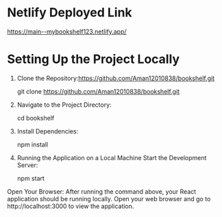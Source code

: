 # Netlify Deployed Link 

https://main--mybookshelf123.netlify.app/


# Setting Up the Project Locally

1. Clone the Repository:https://github.com/Aman12010838/bookshelf.git

   git clone https://github.com/Aman12010838/bookshelf.git

2. Navigate to the Project Directory:

   cd bookshelf

4. Install Dependencies:

   npm install

6. Running the Application on a Local Machine
   Start the Development Server:
   
   npm start

Open Your Browser:
After running the command above, your React application should be running locally. Open your web browser and go to http://localhost:3000 to view the application.
